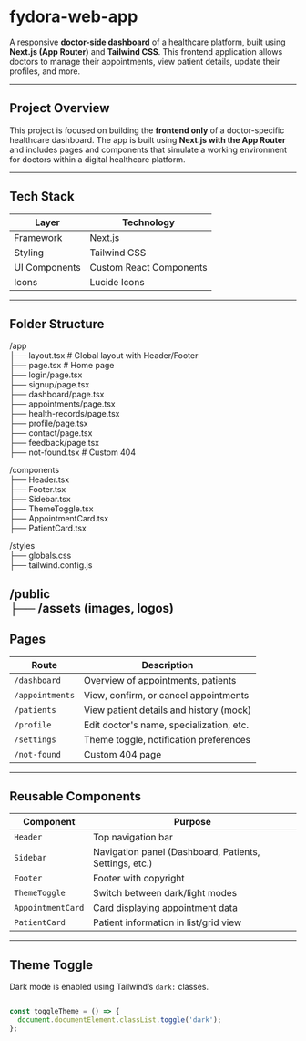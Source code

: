 
# fydora-web-app 

A responsive **doctor-side dashboard** of a healthcare platform, built using **Next.js (App Router)** and **Tailwind CSS**. This frontend application allows doctors to manage their appointments, view patient details, update their profiles, and more.

---

##  Project Overview

This project is focused on building the **frontend only** of a doctor-specific healthcare dashboard. The app is built using **Next.js with the App Router** and includes pages and components that simulate a working environment for doctors within a digital healthcare platform.


---

##  Tech Stack

| Layer         | Technology              |
|---------------|--------------------------|
| Framework     | Next.js                  |
| Styling       | Tailwind CSS             |
| UI Components | Custom React Components  |
| Icons         | Lucide Icons             |  
  
---

##  Folder Structure

/app  
├── layout.tsx # Global layout with Header/Footer  
├── page.tsx # Home page  
├── login/page.tsx  
├── signup/page.tsx  
├── dashboard/page.tsx  
├── appointments/page.tsx  
├── health-records/page.tsx  
├── profile/page.tsx  
├── contact/page.tsx  
├── feedback/page.tsx  
├── not-found.tsx # Custom 404  

/components  
├── Header.tsx  
├── Footer.tsx  
├── Sidebar.tsx  
├── ThemeToggle.tsx  
├── AppointmentCard.tsx  
├── PatientCard.tsx   

/styles  
├── globals.css  
├── tailwind.config.js  

/public   
├── /assets (images, logos)  
---

##  Pages


| Route               | Description                                |
|---------------------|--------------------------------------------|
| `/dashboard`        | Overview of appointments, patients         |
| `/appointments`     | View, confirm, or cancel appointments      |
| `/patients`         | View patient details and history (mock)    |
| `/profile`          | Edit doctor's name, specialization, etc.   |
| `/settings`         | Theme toggle, notification preferences     |
| `/not-found`        | Custom 404 page                            |

---

##  Reusable Components

| Component         | Purpose |
|------------------|---------|
| `Header`         | Top navigation bar |
| `Sidebar`        | Navigation panel (Dashboard, Patients, Settings, etc.) |
| `Footer`         | Footer with copyright |
| `ThemeToggle`    | Switch between dark/light modes |
| `AppointmentCard`| Card displaying appointment data |
| `PatientCard`    | Patient information in list/grid view |


---

##  Theme Toggle

Dark mode is enabled using Tailwind’s `dark:` classes.  
```js

const toggleTheme = () => {
  document.documentElement.classList.toggle('dark');
};
